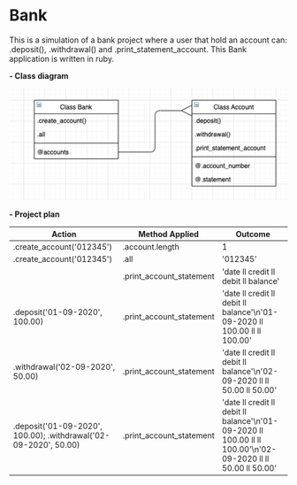 # Bank

This is a simulation of a bank project where a user that hold an account can: .deposit(), .withdrawal() and .print_statement_account.
This Bank application is written in ruby.

**- Class diagram**

![](./images/diagram.png)

**- Project plan**

| Action | Method Applied | Outcome |
| -------------- | ----------- | ------- |
| .create_account('012345') | .account.length | 1 |
| .create_account('012345') | .all | '012345' |
| | .print_account_statement | 'date ll credit ll debit ll balance' |
| .deposit('01-09-2020', 100.00) | .print_account_statement | 'date ll credit ll debit ll balance'\n'01-09-2020 ll 100.00 ll ll 100.00' |
| .withdrawal('02-09-2020', 50.00) | .print_account_statement | 'date ll credit ll debit ll balance'\n'02-09-2020 ll ll 50.00 ll 50.00'|
| .deposit('01-09-2020', 100.00); .withdrawal('02-09-2020', 50.00) | .print_account_statement | 'date ll credit ll debit ll balance'\n'01-09-2020 ll 100.00 ll ll 100.00'\n'02-09-2020 ll ll 50.00 ll 50.00' |
